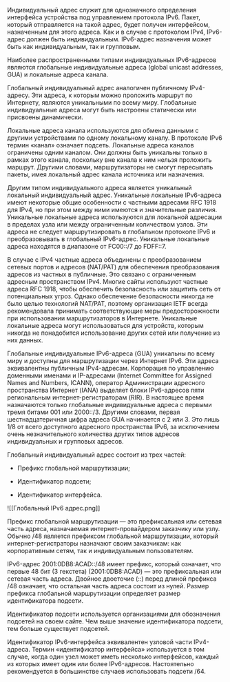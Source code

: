 Индивидуальный адрес служит для однозначного определения интерфейса устройства под управлением протокола IPv6. Пакет, который отправляется на такой адрес, будет получен интерфейсом, назначенным для этого адреса. Как и в случае с протоколом IPv4, IPv6-адрес должен быть индивидуальным. IPv6-адрес назначения может быть как индивидуальным, так и групповым.

Наиболее распространенными типами индивидуальных IPv6-адресов являются глобальные индивидуальные адреса (global unicast addresses, GUA) и локальные адреса канала.

Глобальный индивидуальный адрес аналогичен публичному IPv4-адресу. Эти адреса, к которым можно проложить маршрут по Интернету, являются уникальными по всему миру. Глобальные индивидуальные адреса могут быть настроены статически или присвоены динамически.

Локальные адреса канала используются для обмена данными с другими устройствами по одному локальному каналу. В протоколе IPv6 термин «канал» означает подсеть. Локальные адреса каналов ограничены одним каналом. Они должны быть уникальны только в рамках этого канала, поскольку вне канала к ним нельзя проложить маршрут. Другими словами, маршрутизаторы не смогут пересылать пакеты, имея локальный адрес канала источника или назначения.

Другим типом индивидуального адреса является уникальный локальный индивидуальный адрес. Уникальные локальные IPv6-адреса имеют некоторые общие особенности с частными адресами RFC 1918 для IPv4, но при этом между ними имеются и значительные различия. Уникальные локальные адреса используются для локальной адресации в пределах узла или между ограниченным количеством узлов. Эти адреса не следует маршрутизировать в глобальном протоколе IPv6 и преобразовывать в глобальный IPv6-адрес. Уникальные локальные адреса находятся в диапазоне от FC00::/7 до FDFF::7.

В случае с IPv4 частные адреса объединены с преобразованием сетевых портов и адресов (NAT/PAT) для обеспечения преобразования адресов из частных в публичные. Это связано с ограниченным адресным пространством IPv4. Многие сайты используют частные адреса RFC 1918, чтобы обеспечить безопасность или защитить сеть от потенциальных угроз. Однако обеспечение безопасности никогда не было целью технологий NAT/PAT, поэтому организация IETF всегда рекомендовала принимать соответствующие меры предосторожности при использовании маршрутизаторов в Интернете. Уникальные локальные адреса могут использоваться для устройств, которым никогда не понадобится использование других сетей или получение из них данных.

Глобальные индивидуальные IPv6-адреса (GUA) уникальны по всему миру и доступны для маршрутизации через Интернет IPv6. Эти адреса эквивалентны публичным IPv4-адресам. Корпорация по управлению доменными именами и IP-адресами (Internet Committee for Assigned Names and Numbers, ICANN), оператор Администрации адресного пространства Интернет (IANA) выделяет блоки IPv6-адресов пяти региональным интернет-регистраторам (RIR). В настоящее время назначаются только глобальные индивидуальные адреса с первыми тремя битами 001 или 2000::/3. Другими словами, первая шестнадцатеричная цифра адреса GUA начинается с 2 или 3. Это лишь 1/8 от всего доступного адресного пространства IPv6, за исключением очень незначительного количества других типов адресов индивидуальных и групповых адресов.

Глобальный индивидуальный адрес состоит из трех частей:

- Префикс глобальной маршрутизации;

- Идентификатор подсети;

- Идентификатор интерфейса.

![[Глобальный IPv6 адрес.png]]

Префикс глобальной маршрутизации — это префиксальная или сетевая часть адреса, назначаемая интернет-провайдером заказчику или узлу. Обычно /48 является префиксом глобальной маршрутизации, который интернет-регистраторы назначают своим заказчикам: как корпоративным сетям, так и индивидуальным пользователям.

IPv6-адрес 2001:0DB8:ACAD::/48 имеет префикс, который означает, что первые 48 бит (3 гекстета) (2001:0DB8:ACAD) — это префиксальная или сетевая часть адреса. Двойное двоеточие (::) перед длиной префикса /48 означает, что остальная часть адреса состоит из нулей. Размер префикса глобальной маршрутизации определяет размер идентификатора подсети.

Идентификатор подсети используется организациями для обозначения подсетей на своем сайте. Чем выше значение идентификатора подсети, тем больше существует подсетей.

Идентификатор IPv6-интерфейса эквивалентен узловой части IPv4-адреса. Термин «идентификатор интерфейса» используется в том случае, когда один узел может иметь несколько интерфейсов, каждый из которых имеет один или более IPv6-адресов. Настоятельно рекомендуется в большинстве случаев использовать подсети /64.